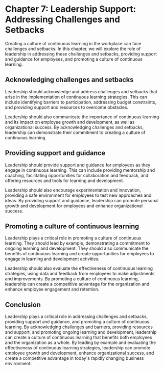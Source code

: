 Chapter 7: Leadership Support: Addressing Challenges and Setbacks
=================================================================

Creating a culture of continuous learning in the workplace can face challenges and setbacks. In this chapter, we will explore the role of leadership in addressing these challenges and setbacks, providing support and guidance for employees, and promoting a culture of continuous learning.

Acknowledging challenges and setbacks
-------------------------------------

Leadership should acknowledge and address challenges and setbacks that arise in the implementation of continuous learning strategies. This can include identifying barriers to participation, addressing budget constraints, and providing support and resources to overcome obstacles.

Leadership should also communicate the importance of continuous learning and its impact on employee growth and development, as well as organizational success. By acknowledging challenges and setbacks, leadership can demonstrate their commitment to creating a culture of continuous learning.

Providing support and guidance
------------------------------

Leadership should provide support and guidance for employees as they engage in continuous learning. This can include providing mentorship and coaching, facilitating opportunities for collaboration and feedback, and offering resources and tools for learning and development.

Leadership should also encourage experimentation and innovation, providing a safe environment for employees to test new approaches and ideas. By providing support and guidance, leadership can promote personal growth and development for employees and enhance organizational success.

Promoting a culture of continuous learning
------------------------------------------

Leadership plays a critical role in promoting a culture of continuous learning. They should lead by example, demonstrating a commitment to ongoing learning and development. They should also communicate the benefits of continuous learning and create opportunities for employees to engage in learning and development activities.

Leadership should also evaluate the effectiveness of continuous learning strategies, using data and feedback from employees to make adjustments and improvements. By promoting a culture of continuous learning, leadership can create a competitive advantage for the organization and enhance employee engagement and retention.

Conclusion
----------

Leadership plays a critical role in addressing challenges and setbacks, providing support and guidance, and promoting a culture of continuous learning. By acknowledging challenges and barriers, providing resources and support, and promoting ongoing learning and development, leadership can create a culture of continuous learning that benefits both employees and the organization as a whole. By leading by example and evaluating the effectiveness of continuous learning strategies, leadership can promote employee growth and development, enhance organizational success, and create a competitive advantage in today's rapidly changing business environment.
